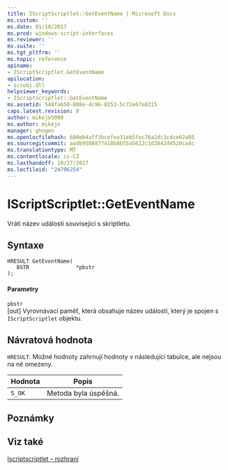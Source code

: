 ```yaml
---
title: IScriptScriptlet::GetEventName | Microsoft Docs
ms.custom: ''
ms.date: 01/18/2017
ms.prod: windows-script-interfaces
ms.reviewer: ''
ms.suite: ''
ms.tgt_pltfrm: ''
ms.topic: reference
apiname:
- IScriptScriptlet.GetEventName
apilocation:
- scrobj.dll
helpviewer_keywords:
- IScriptScriptlet::GetEventName
ms.assetid: 548fa650-808e-4c96-8253-5c72e67e8215
caps.latest.revision: 8
author: mikejo5000
ms.author: mikejo
manager: ghogen
ms.openlocfilehash: 600eb4aff3bcefea31eb5fec76a2dc3cdce62a05
ms.sourcegitcommit: aadb9588877418b8b55a5612c1d3842d4520ca4c
ms.translationtype: MT
ms.contentlocale: cs-CZ
ms.lasthandoff: 10/27/2017
ms.locfileid: "24796254"
---
```

# <a name="iscriptscriptletgeteventname"></a>IScriptScriptlet::GetEventName
Vrátí název události související s skriptletu.  
  
## <a name="syntax"></a>Syntaxe  
  
```  
HRESULT GetEventName(  
   BSTR               *pbstr  
);  
```  
  
#### <a name="parameters"></a>Parametry  
 `pbstr`  
 [out] Vyrovnávací paměť, která obsahuje název události, který je spojen s `IScriptScriptlet` objektu.  
  
## <a name="return-value"></a>Návratová hodnota  
 `HRESULT`. Možné hodnoty zahrnují hodnoty v následující tabulce, ale nejsou na ně omezeny.  
  
|Hodnota|Popis|  
|-----------|-----------------|  
|`S_OK`|Metoda byla úspěšná.|  
  
## <a name="remarks"></a>Poznámky  
  
## <a name="see-also"></a>Viz také  
 [Iscriptscriptlet – rozhraní](../../winscript/reference/iscriptscriptlet-interface.md)